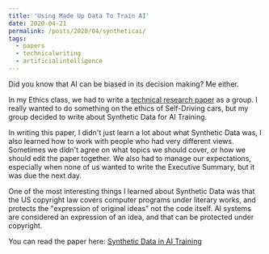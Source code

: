 ```yaml
---
title: 'Using Made Up Data To Train AI'
date: 2020-04-21
permalink: /posts/2020/04/syntheticai/
tags:
  - papers
  - technicalwriting
  - artificialintelligence
---
```


Did you know that AI can be biased in its decision making? Me either.

In my Ethics class, we had to write a [technical research paper](https://jennithe.dev/files/SyntheticAI_Colabborative_Paper_v3.pdf) as a group. I really wanted to do something on the ethics of Self-Driving cars, but my group decided to write about Synthetic Data for AI Training. 

In writing this paper, I didn't just learn a lot about what Synthetic Data was, I also learned how to work with people who had very different views. Sometimes we didn't agree on what topics we should cover, or how we should edit the paper together. We also had to manage our expectations, especially when none of us wanted to write the Executive Summary, but it was due the next day. 

One of the most interesting things I learned about Synthetic Data was that the US copyright law covers computer programs under literary works, and protects the "expression of original ideas" not the code itself. AI systems are considered an expression of an idea, and that can be protected under copyright. 

You can read the paper here: [Synthetic Data in AI Training](https://jennithe.dev/files/SyntheticAI_Colabborative_Paper_v3.pdf)

